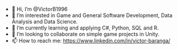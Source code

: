 - 👋 Hi, I’m @VictorB1996
- 👀 I’m interested in Game and General Software Development, Data Analysis and Data Science.
- 🌱 I’m currently learning and applying C#, Python, SQL and R.
- 💞️ I’m looking to collaborate on simple game projects in Unity.
- 📫 How to reach me: https://www.linkedin.com/in/victor-baranga/

<!---
VictorB1996/VictorB1996 is a ✨ special ✨ repository because its `README.md` (this file) appears on your GitHub profile.
You can click the Preview link to take a look at your changes.
--->

